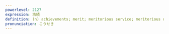 ```yaml
---
powerlevel: 2127
expression: 功績
definition: (n) achievements; merit; meritorious service; meritorious deed; (P)
pronunciation: こうせき
---
```

